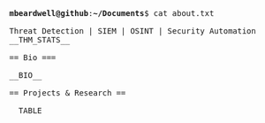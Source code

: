 <pre style="white-space: pre-wrap; word-wrap: break-word;">

<strong>mbeardwell@github</strong>:<strong>~/Documents</strong>$ cat about.txt

Threat Detection | SIEM | OSINT | Security Automation
__THM_STATS__

== Bio ===

__BIO__

== Projects & Research ==

__TABLE__
</pre>
